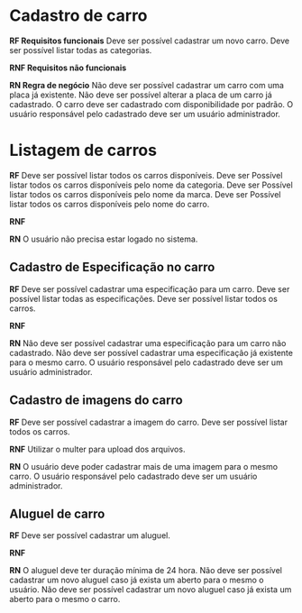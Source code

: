 # Cadastro de carro

**RF Requisitos funcionais**
Deve ser possível cadastrar um novo carro.
Deve ser possível listar todas as categorias.

**RNF Requisitos não funcionais**

**RN Regra de negócio**
Não deve ser possível cadastrar um carro com uma placa já existente.
Não deve ser possível alterar a placa de um carro já cadastrado.
O carro deve ser cadastrado com disponibilidade por padrão.
O usuário responsável pelo cadastrado deve ser um usuário administrador.

# Listagem de carros

**RF**
Deve ser possível listar todos os carros disponíveis.
Deve ser Possível listar todos os carros disponíveis pelo nome da categoria.
Deve ser Possível listar todos os carros disponíveis pelo nome da marca.
Deve ser Possível listar todos os carros disponíveis pelo nome do carro.

**RNF**

**RN**
O usuário não precisa estar logado no sistema.

## Cadastro de Especificação no carro

**RF**
Deve ser possível cadastrar uma especificação para um carro.
Deve ser possível listar todas as especificações.
Deve ser possível listar todos os carros.

**RNF**

**RN**
Não deve ser possível cadastrar uma especificação para um carro não cadastrado.
Não deve ser possível cadastrar uma especificação já existente para o mesmo carro.
O usuário responsável pelo cadastrado deve ser um usuário administrador.

## Cadastro de imagens do carro

**RF**
Deve ser possível cadastrar a imagem do carro.
Deve ser possível listar todos os carros.

**RNF**
Utilizar o multer para upload dos arquivos.

**RN**
O usuário deve poder cadastrar mais de uma imagem para o mesmo carro.
O usuário responsável pelo cadastrado deve ser um usuário administrador.

## Aluguel de carro

**RF**
Deve ser possível cadastrar um aluguel.

**RNF**

**RN**
O aluguel deve ter duração mínima de 24 hora.
Não deve ser possível cadastrar um novo aluguel caso já exista um aberto para o mesmo o usuário.
Não deve ser possível cadastrar um novo aluguel caso já exista um aberto para o mesmo o carro.
